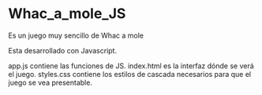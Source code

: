 # Whac_a_mole_JS
Es un juego muy sencillo de Whac a mole

Esta desarrollado con Javascript.

app.js contiene las funciones de JS.
index.html es la interfaz dónde se verá el juego.
styles.css contiene los estilos de cascada necesarios para que el juego se vea presentable.
